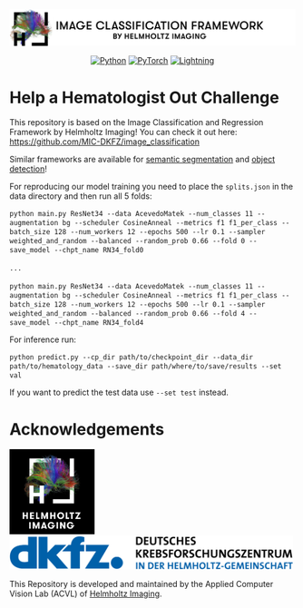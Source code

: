 <div align="center">
<p align="left">
  <img src="imgs/Logos/title.png" >
</p>

<a href="https://www.python.org/"><img alt="Python" src="https://img.shields.io/badge/-Python 3.10-3776AB?&logo=python&logoColor=white"></a>
<a href="https://pytorch.org/get-started/locally/"><img alt="PyTorch" src="https://img.shields.io/badge/-PyTorch 1.12-EE4C2C?logo=pytorch&logoColor=white"></a>
<a href="https://pytorchlightning.ai/"><img alt="Lightning" src="https://img.shields.io/badge/-Pytorch Lightning 1.7-792EE5?logo=pytorchlightning&logoColor=white"></a>
</div>

# Help a Hematologist Out Challenge

This repository is based on the Image Classification and Regression Framework by Helmholtz Imaging! You can check it out here: https://github.com/MIC-DKFZ/image_classification

Similar frameworks are available for [semantic segmentation](https://github.com/MIC-DKFZ/semantic_segmentation) and [object detection](https://github.com/MIC-DKFZ/generalized_yolov5)!

For reproducing our model training you need to place the ```splits.json``` in the data directory and then run all 5 folds:
```
python main.py ResNet34 --data AcevedoMatek --num_classes 11 --augmentation bg --scheduler CosineAnneal --metrics f1 f1_per_class --batch_size 128 --num_workers 12 --epochs 500 --lr 0.1 --sampler weighted_and_random --balanced --random_prob 0.66 --fold 0 --save_model --chpt_name RN34_fold0

...

python main.py ResNet34 --data AcevedoMatek --num_classes 11 --augmentation bg --scheduler CosineAnneal --metrics f1 f1_per_class --batch_size 128 --num_workers 12 --epochs 500 --lr 0.1 --sampler weighted_and_random --balanced --random_prob 0.66 --fold 4 --save_model --chpt_name RN34_fold4
```
For inference run:
```
python predict.py --cp_dir path/to/checkpoint_dir --data_dir path/to/hematology_data --save_dir path/where/to/save/results --set val
```
If you want to predict the test data use ```--set test``` instead.



# Acknowledgements

<p align="left">
  <img src="imgs/Logos/HI_Logo.png" width="150"> &nbsp;&nbsp;&nbsp;&nbsp;
  <img src="imgs/Logos/DKFZ_Logo.png" width="500"> 
</p>

This Repository is developed and maintained by the Applied Computer Vision Lab (ACVL)
of [Helmholtz Imaging](https://www.helmholtz-imaging.de/).